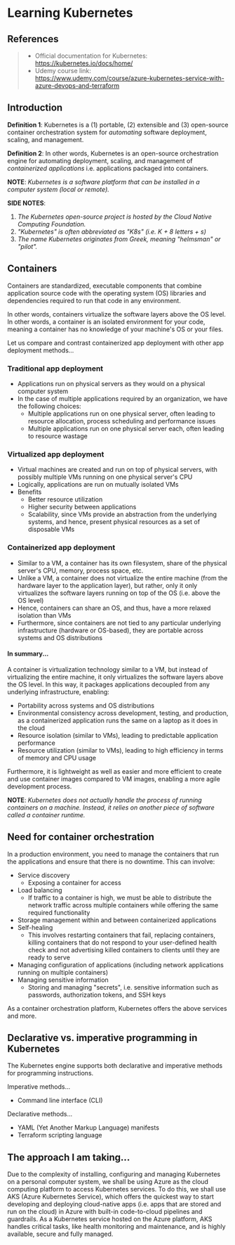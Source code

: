 
# Learning Kubernetes
## References
> - Official documentation for Kubernetes:<br>https://kubernetes.io/docs/home/
> - Udemy course link:<br>https://www.udemy.com/course/azure-kubernetes-service-with-azure-devops-and-terraform 

## Introduction
**Definition 1**: Kubernetes is a (1) portable, (2) extensible and (3) open-source container orchestration system for _automating_ software deployment, scaling, and management.

**Definition 2**: In other words, Kubernetes is an open-source orchestration engine for automating deployment, scaling, and management of _containerized applications_ i.e. applications packaged into containers.

**NOTE**: _Kubernetes is a software platform that can be installed in a computer system (local or remote)._

**SIDE NOTES**:

1.  _The Kubernetes open-source project is hosted by the Cloud Native Computing Foundation._
2. _"Kubernetes" is often abbreviated as "K8s" (i.e. K + 8 letters + s)_
3.  _The name Kubernetes originates from Greek, meaning "helmsman" or "pilot"._

## Containers
Containers are standardized, executable components that combine application source code with the operating system (OS) libraries and dependencies required to run that code in any environment.

In other words, containers virtualize the software layers above the OS level. In other words, a container is an isolated environment for your code, meaning a container has no knowledge of your machine's OS or your files.

Let us compare and contrast containerized app deployment with other app deployment methods...

### Traditional app deployment

- Applications run on physical servers as they would on a physical computer system
- In the case of multiple applications required by an organization, we have the following choices:
	- Multiple applications run on one physical server, often leading to resource allocation, process scheduling and performance issues
	- Multiple applications run on one physical server each, often leading to resource wastage

### Virtualized app deployment

- Virtual machines are created and run on top of physical servers, with possibly multiple VMs running on one physical server's CPU
- Logically, applications are run on mutually isolated VMs
- Benefits
	- Better resource utilization
	- Higher security between applications
	- Scalability, since VMs provide an abstraction from the underlying systems, and hence, present physical resources as a set of disposable VMs

### Containerized app deployment

- Similar to a VM, a container has its own filesystem, share of the physical server's CPU, memory, process space, etc.
- Unlike a VM, a container does not virtualize the entire machine (from the hardware layer to the application layer), but rather, only it only virtualizes the software layers running on top of the OS (i.e. above the OS level)
- Hence, containers can share an OS, and thus, have a more relaxed isolation than VMs
- Furthermore, since containers are not tied to any particular underlying infrastructure (hardware or OS-based), they are portable across systems and OS distributions

#### In summary...
A container is virtualization technology similar to a VM, but instead of virtualizing the entire machine, it only virtualizes the software layers above the OS level. In this way, it packages applications decoupled from any underlying infrastructure, enabling:

- Portability across systems and OS distributions
- Environmental consistency across development, testing, and production, as a containerized application runs the same on a laptop as it does in the cloud
- Resource isolation (similar to VMs), leading to predictable application performance
-   Resource utilization (similar to VMs), leading to high efficiency in terms of memory and CPU usage

Furthermore, it is lightweight as well as easier and more efficient to create and use container images compared to VM images, enabling a more agile development process.

**NOTE**: _Kubernetes does not actually handle the process of running containers on a machine. Instead, it relies on another piece of software called a container runtime._

## Need for container orchestration
In a production environment, you need to manage the containers that run the applications and ensure that there is no downtime. This can involve:

- Service discovery
	- Exposing a container for access
- Load balancing
	- If traffic to a container is high, we must be able to distribute the network traffic across multiple containers while offering the same required functionality
- Storage management within and between containerized applications
- Self-healing
	- This involves restarting containers that fail, replacing containers, killing containers that do not respond to your user-defined health check and not advertising killed containers to clients until they are ready to serve
- Managing configuration of applications (including network applications running on multiple containers)
- Managing sensitive information
	- Storing and managing "secrets", i.e. sensitive information such as passwords, authorization tokens, and SSH keys

As a container orchestration platform, Kubernetes offers the above services and more.

## Declarative vs. imperative programming in Kubernetes
The Kubernetes engine supports both declarative and imperative methods for programming instructions.

Imperative methods...

- Command line interface (CLI)

Declarative methods...

- YAML (Yet Another Markup Language) manifests
- Terraform scripting language

## The approach I am taking...
Due to the complexity of installing, configuring and managing Kubernetes on a personal computer system, we shall be using Azure as the cloud computing platform to access Kubernetes services. To do this, we shall use AKS (Azure Kubernetes Service), which offers the quickest way to start developing and deploying cloud-native apps (i.e. apps that are stored and run on the cloud) in Azure with built-in code-to-cloud pipelines and guardrails. As a Kubernetes service hosted on the Azure platform, AKS handles critical tasks, like health monitoring and maintenance, and is highly available, secure and fully managed.
